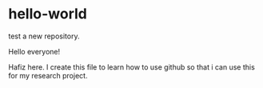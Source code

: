 # hello-world
test a new repository.

Hello everyone!

Hafiz here. I create this file to learn how to use github so that i can use this for my research project.
